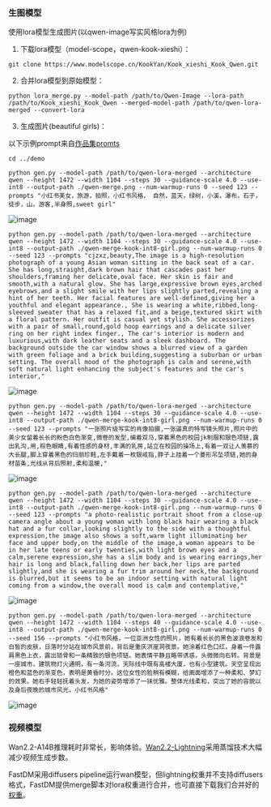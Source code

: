 ### 生图模型

使用lora模型生成图片(以qwen-image写实风格lora为例)

1. 下载lora模型（model-scope，qwen-kook-xieshi）：

`git clone https://www.modelscope.cn/KookYan/Kook_xieshi_Kook_Qwen.git`

2. 合并lora模型到原始模型：

`python lora_merge.py --model-path /path/to/Qwen-Image --lora-path /path/to/Kook_xieshi_Kook_Qwen --merged-model-path /path/to/qwen-lora-merged --convert-lora`

3. 生成图片(beautiful girls)：

以下示例prompt来自[作品集promts](https://www.modelscope.cn/KookYan/Kook_xieshi_Kook_Qwen.git)

`cd ../demo`

`python gen.py --model-path /path/to/qwen-lora-merged --architecture qwen --height 1472 --width 1104 --steps 30 --guidance-scale 4.0 --use-int8 --output-path ./qwen-merge.png --num-warmup-runs 0 --seed 123 --prompts "小红书美女，旅游，拍照，小红书风格， 自然，蓝天，绿树，小溪，瀑布，石子，徒步，山，游客,半身照,sweet girl"`

![image](../../assets/trip-girl.PNG)

`python gen.py --model-path /path/to/qwen-lora-merged --architecture qwen --height 1472 --width 1104 --steps 30 --guidance-scale 4.0 --use-int8 --output-path ./qwen-merge-kook-int8-girl.png --num-warmup-runs 0 --seed 123 --prompts "cjzxz,beauty,The image is a high-resolution photograph of a young Asian woman sitting in the back seat of a car. She has long,straight,dark brown hair that cascades past her shoulders,framing her delicate,oval face. Her skin is fair and smooth,with a natural glow. She has large,expressive brown eyes,arched eyebrows,and a slight smile with her lips slightly parted,revealing a hint of her teeth. Her facial features are well-defined,giving her a youthful and elegant appearance., She is wearing a white,ribbed,long-sleeved sweater that has a relaxed fit,and a beige,textured skirt with a floral pattern. Her outfit is casual yet stylish. She accessorizes with a pair of small,round,gold hoop earrings and a delicate silver ring on her right index finger., The car's interior is modern and luxurious,with dark leather seats and a sleek dashboard. The background outside the car window shows a blurred view of a garden with green foliage and a brick building,suggesting a suburban or urban setting. The overall mood of the photograph is calm and serene,with soft natural light enhancing the subject's features and the car's interior,"`

![image](../../assets/car-girl.PNG)

`python gen.py --model-path /path/to/qwen-lora-merged --architecture qwen --height 1472 --width 1104 --steps 30 --guidance-scale 4.0 --use-int8 --output-path ./qwen-merge-kook-int8-girl.png --num-warmup-runs 0 --seed 123 --prompts "一张照片级写实的肖像拍摄,一张逼真的特写镜头照片,照片中的美少女留着长长的粉色白色渐变,微卷的发型,编着双马,穿着黑色的校园jk制服和银色项链,露出乳沟,用,棕色眼睛,有着性感的身材,丰满的乳房,站立在校园的操场上,有着一双让人羡慕的大长腿,脚上穿着黑色的玛丽珍鞋,左手戴着一枚银戒指,脖子上挂着一个菱形吊坠项链,她的身材苗条,光线从背后照射,柔和温暖,"`

![image](../../assets/school-girl.PNG)

`python gen.py --model-path /path/to/qwen-lora-merged --architecture qwen --height 1472 --width 1104 --steps 30 --guidance-scale 4.0 --use-int8 --output-path ./qwen-merge-kook-int8-girl.png --num-warmup-runs 0 --seed 123 --prompts "a photo-realistic portrait shoot from a close-up camera angle about a young woman with long black hair wearing a black hat and a fur collar,looking slightly to the side with a thoughtful expression,the image also shows a soft,warm light illuminating her face and upper body,on the middle of the image,a woman appears to be in her late teens or early twenties,with light brown eyes and a calm,serene expression,she has a slim body and is wearing earrings,her hair is long and black,falling down her back,her lips are parted slightly,and she is wearing a fur trim around her neck,the background is blurred,but it seems to be an indoor setting with natural light coming from a window,the overall mood is calm and contemplative,"`

![image](../../assets/melancholy-girl.PNG)

`python gen.py --model-path /path/to/qwen-lora-merged --architecture qwen --height 1472 --width 1104 --steps 40 --guidance-scale 4.0 --use-int8 --output-path ./qwen-merge-kook-int8-girl.png --num-warmup-runs 0 --seed 156 --prompts "小红书风格，一位亚洲女性的照片，她有着长长的黑色波浪卷发和白皙的皮肤，日落时分站在城市风景前，背后是重庆洪崖洞夜景。她涂着红色口红，身着一件露肩黑色上衣，露出锁骨和一条精致的银色项链。她表情平静且略带诱惑，头微微向右转。背景是一座城市，建筑物灯火通明，有一条河流，天际线中既有高楼大厦，也有小型建筑。天空呈现出橙色和蓝色的渐变色，表明是黄昏时分。这位女性的脸稍有模糊，给画面增添了一种柔和、梦幻的效果。她右手轻轻抚着头发，为她的姿势增添了一抹优雅。整体光线柔和，突出了她的容貌以及身后夜晚的城市风光，小红书风格"`

![image](../../assets/city-girl.PNG)

### 视频模型

Wan2.2-A14B推理耗时非常长，影响体验。[Wan2.2-Lightning](https://github.com/ModelTC/Wan2.2-Lightning)采用蒸馏技术大幅减少视频生成步数。

FastDM采用diffusers pipeline运行wan模型，但lightning权重并不支持diffusers格式，FastDM提供merge脚本对lora权重进行合并，也可直接下载我们合并好的[权重](https://huggingface.co/FastDM/Wan2.2-T2V-A14B-Merge-Lightning-V1.0-Diffusers)。